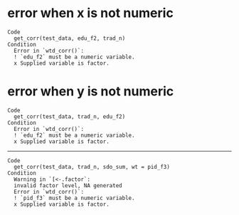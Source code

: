 # error when x is not numeric

    Code
      get_corr(test_data, edu_f2, trad_n)
    Condition
      Error in `wtd_corr()`:
      ! `edu_f2` must be a numeric variable.
      x Supplied variable is factor.

# error when y is not numeric

    Code
      get_corr(test_data, trad_n, edu_f2)
    Condition
      Error in `wtd_corr()`:
      ! `edu_f2` must be a numeric variable.
      x Supplied variable is factor.

---

    Code
      get_corr(test_data, trad_n, sdo_sum, wt = pid_f3)
    Condition
      Warning in `[<-.factor`:
      invalid factor level, NA generated
      Error in `wtd_corr()`:
      ! `pid_f3` must be a numeric variable.
      x Supplied variable is factor.

